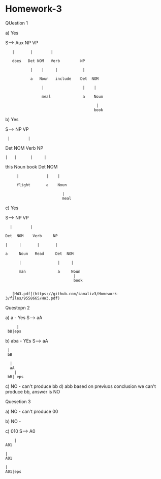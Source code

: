 # Homework-3

QUestion 1

 a) Yes 
 
 
 S-->   Aux        NP       VP 
 
       |       |        |
			 
       does   Det NOM   Verb         NP
			 
               |    |     |           |
               
               a   Noun   include    Det  NOM
							 
                    |                 |    |
                    
                    meal              a    Noun
										
                                            |
                                           book
                                           
                                           
                                           
                                           
b) Yes

S--> NP         VP

     |        |
   Det    NOM       Verb      NP
   
    |   |      |     |
    
  this  Noun   book  Det  NOM
  
         |            |    |
         
         flight       a    Noun
         
                             |
                             meal
														 



c) Yes

S-->  NP     VP

      |        |
      
    Det  NOM    Verb     NP
    
    |     |       |       |
    
    a     Noun   Read     Det  NOM
          
          |                |     |
          
          man              a     Noun
                                  |
                                  book
                                  
                                  
       [HW3.pdf](https://github.com/iamaliv3/Homework-3/files/9558665/HW3.pdf)
                           
   
   
   Questopn 2
   
   a) a - Yes
   S--> aA
  
         |
	 bB|eps
	 
	 
b) aba -  YEs
 S--> aA
 
     |
     bB
     
      |
      aA
        |
	 bB| eps
	 
	 
c) NO - can't produce bb
d) abb  based on previuos conclusion we can't produce bb, answer is NO



Quesetion 3

a) NO - can't produce 00


b) NO - 

c) 010
  S--> A0  
     
        |
	A01
	
	| 
	A01
	
	|
	A01|eps

	 
